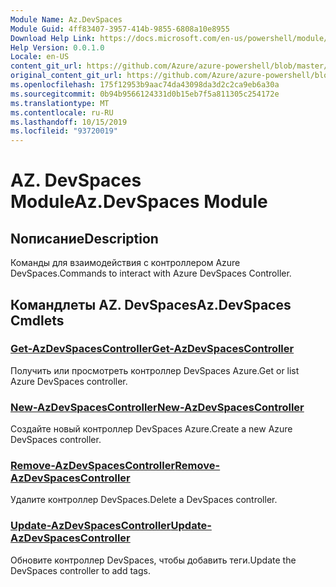 ```yaml
---
Module Name: Az.DevSpaces
Module Guid: 4ff83407-3957-414b-9855-6808a10e8955
Download Help Link: https://docs.microsoft.com/en-us/powershell/module/az.devspaces
Help Version: 0.0.1.0
Locale: en-US
content_git_url: https://github.com/Azure/azure-powershell/blob/master/src/DevSpaces/DevSpaces/help/Az.DevSpaces.md
original_content_git_url: https://github.com/Azure/azure-powershell/blob/master/src/DevSpaces/DevSpaces/help/Az.DevSpaces.md
ms.openlocfilehash: 175f12953b9aac74da43098da3d2c2ca9eb6a30a
ms.sourcegitcommit: 0b94b9566124331d0b15eb7f5a811305c254172e
ms.translationtype: MT
ms.contentlocale: ru-RU
ms.lasthandoff: 10/15/2019
ms.locfileid: "93720019"
---
```

# <span data-ttu-id="f46b5-101">AZ. DevSpaces Module</span><span class="sxs-lookup"><span data-stu-id="f46b5-101">Az.DevSpaces Module</span></span>
## <span data-ttu-id="f46b5-102">Nописание</span><span class="sxs-lookup"><span data-stu-id="f46b5-102">Description</span></span>
<span data-ttu-id="f46b5-103">Команды для взаимодействия с контроллером Azure DevSpaces.</span><span class="sxs-lookup"><span data-stu-id="f46b5-103">Commands to interact with Azure DevSpaces Controller.</span></span>

## <span data-ttu-id="f46b5-104">Командлеты AZ. DevSpaces</span><span class="sxs-lookup"><span data-stu-id="f46b5-104">Az.DevSpaces Cmdlets</span></span>
### [<span data-ttu-id="f46b5-105">Get-AzDevSpacesController</span><span class="sxs-lookup"><span data-stu-id="f46b5-105">Get-AzDevSpacesController</span></span>](Get-AzDevSpacesController.md)
<span data-ttu-id="f46b5-106">Получить или просмотреть контроллер DevSpaces Azure.</span><span class="sxs-lookup"><span data-stu-id="f46b5-106">Get or list Azure DevSpaces controller.</span></span>

### [<span data-ttu-id="f46b5-107">New-AzDevSpacesController</span><span class="sxs-lookup"><span data-stu-id="f46b5-107">New-AzDevSpacesController</span></span>](New-AzDevSpacesController.md)
<span data-ttu-id="f46b5-108">Создайте новый контроллер DevSpaces Azure.</span><span class="sxs-lookup"><span data-stu-id="f46b5-108">Create a new Azure DevSpaces controller.</span></span>

### [<span data-ttu-id="f46b5-109">Remove-AzDevSpacesController</span><span class="sxs-lookup"><span data-stu-id="f46b5-109">Remove-AzDevSpacesController</span></span>](Remove-AzDevSpacesController.md)
<span data-ttu-id="f46b5-110">Удалите контроллер DevSpaces.</span><span class="sxs-lookup"><span data-stu-id="f46b5-110">Delete a DevSpaces controller.</span></span>

### [<span data-ttu-id="f46b5-111">Update-AzDevSpacesController</span><span class="sxs-lookup"><span data-stu-id="f46b5-111">Update-AzDevSpacesController</span></span>](Update-AzDevSpacesController.md)
<span data-ttu-id="f46b5-112">Обновите контроллер DevSpaces, чтобы добавить теги.</span><span class="sxs-lookup"><span data-stu-id="f46b5-112">Update the DevSpaces controller to add tags.</span></span> 

